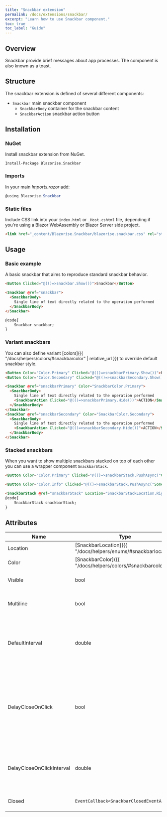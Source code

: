 ```yaml
---
title: "Snackbar extension"
permalink: /docs/extensions/snackbar/
excerpt: "Learn how to use Snackbar component."
toc: true
toc_label: "Guide"
---
```


## Overview

Snackbar provide brief messages about app processes. The component is also known as a toast.

## Structure

The snackbar extension is defined of several different components:

- `Snackbar` main snackbar component
  - `SnackbarBody` container for the snackbar content
  - `SnackbarAction` snackbar action button

## Installation

### NuGet

Install snackbar extension from NuGet.

```
Install-Package Blazorise.Snackbar
```

### Imports

In your main _Imports.razor_ add:

```cs
@using Blazorise.Snackbar
```

### Static files

Include CSS link into your `index.html` or `_Host.cshtml` file, depending if you're using a Blazor WebAssembly or Blazor Server side project.

```html
<link href="_content/Blazorise.Snackbar/blazorise.snackbar.css" rel="stylesheet" />
```

## Usage

### Basic example

A basic snackbar that aims to reproduce standard snackbar behavior.

```html
<Button Clicked="@(()=>snackbar.Show())">Snackbar</Button>

<Snackbar @ref="snackbar">
  <SnackbarBody>
    Single line of text directly related to the operation performed
  </SnackbarBody>
</Snackbar>

@code{
    Snackbar snackbar;
}
```

### Variant snackbars

You can also define variant [colors]({{ "/docs/helpers/colors/#snackbarcolor" | relative_url }}) to override default snackbar style.

```html
<Button Color="Color.Primary" Clicked="@(()=>snackbarPrimary.Show())">Primary</Button>
<Button Color="Color.Secondary" Clicked="@(()=>snackbarSecondary.Show())">Secondary</Button>

<Snackbar @ref="snackbarPrimary" Color="SnackbarColor.Primary">
  <SnackbarBody>
    Single line of text directly related to the operation performed
    <SnackbarAction Clicked="@(()=>snackbarPrimary.Hide())">ACTION</SnackbarAction>
  </SnackbarBody>
</Snackbar>
<Snackbar @ref="snackbarSecondary" Color="SnackbarColor.Secondary">
  <SnackbarBody>
    Single line of text directly related to the operation performed
    <SnackbarAction Clicked="@(()=>snackbarSecondary.Hide())">ACTION</SnackbarAction>
  </SnackbarBody>
</Snackbar>
```

### Stacked snackbars

When you want to show multiple snackbars stacked on top of each other you can use a wrapper component `SnackbarStack`.

```html
<Button Color="Color.Primary" Clicked="@(()=>snackbarStack.PushAsync("Current time is: " + DateTime.Now, SnackbarColor.Info))">Primary</Button>

<Button Color="Color.Info" Clicked="@(()=>snackbarStack.PushAsync("Some info message! Timeout: " + intervalBeforeMsgClose, SnackbarColor.Info, options => { IntervalBeforeClose = intervalBeforeMsgClose; } ))">Show Info</Button>

<SnackbarStack @ref="snackbarStack" Location="SnackbarStackLocation.Right" />
@code{
    SnackbarStack snackbarStack;
}
```

## Attributes

| Name                      | Type                                                                                     | Default      | Description                                                                                                                                      |
|---------------------------|------------------------------------------------------------------------------------------|--------------|--------------------------------------------------------------------------------------------------------------------------------------------------|
| Location                  | [SnackbarLocation]({{ "/docs/helpers/enums/#snackbarlocation" | relative_url }})         | `None`       | Defines the snackbar location.                                                                                                                   |
| Color                     | [SnackbarColor]({{ "/docs/helpers/colors/#snackbarcolor" | relative_url }})              | `None`       | Defines the snackbar color.                                                                                                                      |
| Visible                   | bool                                                                                     | false        | Defines the visibility of snackbar.                                                                                                              |
| Multiline                 | bool                                                                                     | false        | Allow snackbar to show multiple lines of text.                                                                                                   |
| DefaultInterval           | double                                                                                   | 5000         | Defines the interval (in milliseconds) after which the snackbar will be automatically closed.                                                    |
| DelayCloseOnClick         | bool                                                                                     | false        | If clicked on snackbar, a close action will be delayed by increasing the DefaultInterval time (used if no value is provided in the Push method). |
| DelayCloseOnClickInterval | double                                                                                   | 'null'       | Defines the interval(in milliseconds) by which the snackbar will be delayed from closing.                                                        |
| Closed                    | `EventCallback<SnackbarClosedEventArgs>`                                                 |              | Occurs after the snackbar has closed.                                                                                                            |